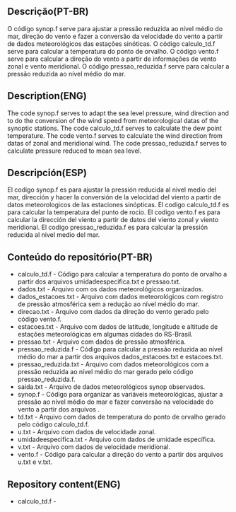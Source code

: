 ## Descrição(PT-BR)
O código synop.f serve para ajustar a pressão reduzida ao nível médio do mar, direção do vento e fazer a conversão da velocidade do vento a partir de dados meteorológicos das estações sinóticas. O código calculo_td.f serve para calcular a temperatura do ponto de orvalho. O código vento.f serve para calcular a direção do vento a partir de informações de vento zonal e vento meridional. O código pressao_reduzida.f serve para calcular a pressão reduzida ao nível médio do mar.
## Description(ENG)
The code synop.f serves to adapt the sea level pressure, wind direction and to do the conversion of the wind speed from meteorological datas of the synoptic stations. The code calculo_td.f serves to calculate the dew point temperature. The code vento.f serves to calculate the wind direction from datas of zonal and meridional wind. The code pressao_reduzida.f serves to calculate pressure reduced to mean sea level.
## Descripción(ESP)
El codigo synop.f es para ajustar la pressión reducida al nivel medio del mar, dirección y hacer la conversión de la velocidad del viento a partir de datos meteorologicos de las estaciones sinópticas. El codigo calculo_td.f es para calcular la temperatura del punto de rocio. El codigo vento.f es para calcular la dirección del viento a partir de datos del viento zonal y viento meridional. El codigo pressao_reduzida.f es para calcular la pressión reducida al nivel medio del mar. 

## Conteúdo do repositório(PT-BR)
+ calculo_td.f - Código para calcular a temperatura do ponto de orvalho a partir dos arquivos umidadeespecifica.txt e pressao.txt.
+ dados.txt - Arquivo com os dados meteorológicos organizados.
+ dados_estacoes.txt - Arquivo com dados meteorológicos com registro de pressão atmosférica sem a redução ao nível médio do mar.
+ direcao.txt - Arquivo com dados da direção do vento gerado pelo código vento.f.
+ estacoes.txt - Arquivo com dados de latitude, longitude e altitude de estações meteorológicas em algumas cidades do RS-Brasil.
+ pressao.txt - Arquivo com dados de pressão atmosférica.
+ pressao_reduzida.f - Código para calcular a pressão reduzida ao nível médio do mar a partir dos arquivos dados_estacoes.txt e estacoes.txt.
+ pressao_reduzida.txt - Arquivo com dados meteorológicos com a pressão reduzida ao nível médio do mar gerado pelo código pressao_reduzida.f.
+ saida.txt - Arquivo de dados meteorológicos synop observados.
+ synop.f - Código para organizar as variáveis meteorológicas, ajustar a pressão ao nível médio do mar e fazer conversão na velocidade do vento a partir dos arquivos .
+ td.txt - Arquivo com dados de temperatura do ponto de orvalho gerado pelo código calculo_td.f.
+ u.txt - Arquivo com dados de velocidade zonal.
+ umidadeespecifica.txt - Arquivo com dados de umidade específica.
+ v.txt - Arquivo com dados de velocidade meridional.
+ vento.f - Código para calcular a direção do vento a partir dos arquivos u.txt e v.txt. 

## Repository content(ENG)
+ calculo_td.f - 
